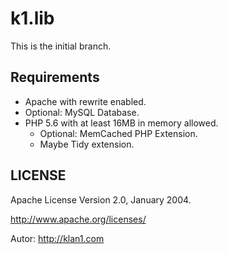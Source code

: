 # k1.lib

This is the initial branch.

## Requirements
- Apache with rewrite enabled.
- Optional: MySQL Database.
- PHP 5.6 with at least 16MB in memory allowed.
    - Optional: MemCached PHP Extension.
    - Maybe Tidy extension.

## LICENSE
Apache License Version 2.0, January 2004.

http://www.apache.org/licenses/

Autor: http://klan1.com

